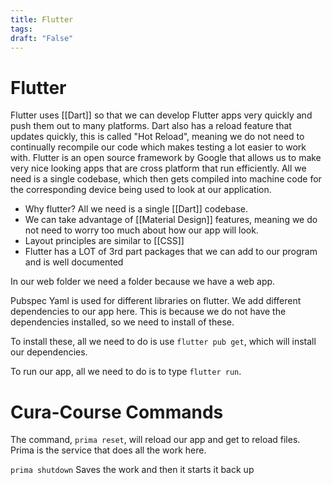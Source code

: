 ```yaml
---
title: Flutter
tags:
draft: "False"
---
```

# Flutter
Flutter uses [[Dart]] so that we can develop Flutter apps very quickly and push them out to many platforms. Dart also has a reload feature that updates quickly, this is called "Hot Reload", meaning we do not need to continually recompile our code which makes testing a lot easier to work with. Flutter is an open source framework by Google that allows us to make very nice looking apps that are cross platform that run efficiently. All we need is a single codebase, which then gets compiled into machine code for the corresponding device being used to look at our application. 

* Why flutter? All we need is a single [[Dart]] codebase.
* We can take advantage of [[Material Design]] features, meaning we do not need to worry too much about how our app will look. 
* Layout principles are similar to [[CSS]]
* Flutter has a LOT of 3rd part packages that we can add to our program and is well documented 

In our web folder we need a folder because we have a web app. 

Pubspec Yaml is used for different libraries on flutter. We add different dependencies to our app here. This is because we do not have the dependencies installed, so we need to install of these.

To install these, all we need to do is use ```flutter pub get```, which will install our dependencies.

To run our app, all we need to do is to type ```flutter run```.


# Cura-Course Commands

The command, ```prima reset```, will reload our app and get to reload files. Prima is the service that does all the work here. 

```prima shutdown``` Saves the work and then it starts it back up